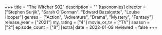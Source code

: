 +++
title = "The Witcher S02"
description = ""
[taxonomies]
director = ["Stephen Surjik", "Sarah O'Gorman", "Edward Bazalgette", "Louise Hooper"] 
genres = ["Action", "Adventure", "Drama", "Mystery", "Fantasy"]
release_year = ["2021"]
my_rating = ["4"]
movie_or_tv = ["TV"]
season = ["2"]
episode_count = ["8"]
[extra]
date = 2022-01-09
reviewed = false
+++

